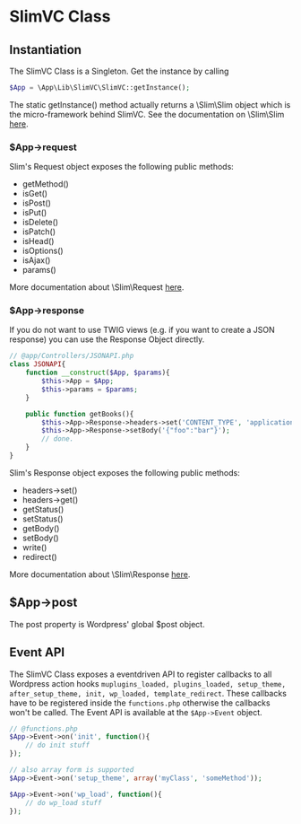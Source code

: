 # SlimVC Class

## Instantiation
The SlimVC Class is a Singleton. Get the instance by calling 

```PHP
$App = \App\Lib\SlimVC\SlimVC::getInstance();
```
The static getInstance() method actually returns a \Slim\Slim object which is the micro-framework behind SlimVC. See the documentation on \Slim\Slim [here](http://docs.slimframework.com).

### $App->request

Slim's Request object exposes the following public methods:

- getMethod()
- isGet()
- isPost()
- isPut()
- isDelete()
- isPatch()
- isHead()
- isOptions()
- isAjax()
- params()

More documentation about \Slim\Request [here](http://docs.slimframework.com).

### $App->response

If you do not want to use TWIG views (e.g. if you want to create a JSON response) you can use the Response Object directly.

```PHP
// @app/Controllers/JSONAPI.php
class JSONAPI{
	function __construct($App, $params){
		$this->App = $App;
		$this->params = $params;
	}

	public function getBooks(){
		$this->App->Response->headers->set('CONTENT_TYPE', 'application/json');
		$this->App->Response->setBody('{"foo":"bar"}');
		// done.
	}
}
```

Slim's Response object exposes the following public methods:

- headers->set()
- headers->get()
- getStatus()
- setStatus()
- getBody()
- setBody()
- write()
- redirect()

More documentation about \Slim\Response [here](http://docs.slimframework.com).

## $App->post

The post property is Wordpress' global $post object.

## Event API

The SlimVC Class exposes a eventdriven API to register callbacks to all Wordpress action hooks  `muplugins_loaded, plugins_loaded, setup_theme, after_setup_theme, init, wp_loaded, template_redirect`. These callbacks have to be registered inside the `functions.php` otherwise the callbacks won't be called. The Event API is available at the `$App->Event` object.

```PHP
// @functions.php
$App->Event->on('init', function(){
	// do init stuff
});

// also array form is supported
$App->Event->on('setup_theme', array('myClass', 'someMethod'));

$App->Event->on('wp_load', function(){
	// do wp_load stuff
});

```